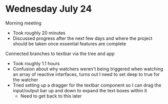 # Wednesday July 24

Morning meeting
- Took roughly 20 minutes
- Discussed progress after the next few days and where the project should be taken once essential features are complete

Connected branches to textbar via the tree and app
- Took roughly 1.1 hours
- Confusion about why watchers weren't being triggered when watching an array of reactive interfaces, turns out I need to set deep to true for the watcher
- Tried setting up a dragger for the textbar component so I can drag the input/output bar up and down to expand the text boxes within it
	- Need to get back to this later